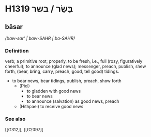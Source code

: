 # H1319 בָּשַׂר / בשר

## bâsar

_(baw-sar' | baw-SAHR | ba-SAHR)_

### Definition

verb; a primitive root; properly, to be fresh, i.e., full (rosy, figuratively cheerful); to announce (glad news); messenger, preach, publish, shew forth, (bear, bring, carry, preach, good, tell good) tidings.

- to bear news, bear tidings, publish, preach, show forth
    - (Piel)
        - to gladden with good news
        - to bear news
        - to announce (salvation) as good news, preach
    - (Hithpael) to receive good news
### See also

[[G312]], [[G2097]]

